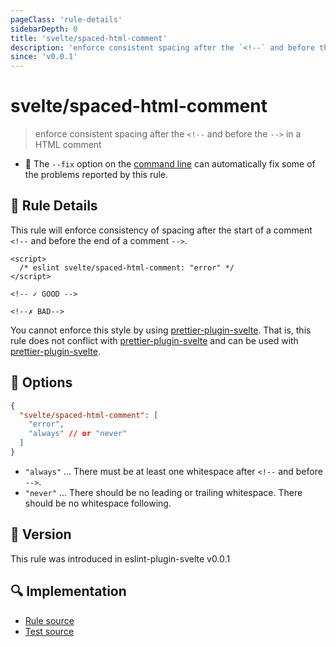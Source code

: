 ```yaml
---
pageClass: 'rule-details'
sidebarDepth: 0
title: 'svelte/spaced-html-comment'
description: 'enforce consistent spacing after the `<!--` and before the `-->` in a HTML comment'
since: 'v0.0.1'
---
```


# svelte/spaced-html-comment

> enforce consistent spacing after the `<!--` and before the `-->` in a HTML comment

- :wrench: The `--fix` option on the [command line](https://eslint.org/docs/user-guide/command-line-interface#fixing-problems) can automatically fix some of the problems reported by this rule.

## :book: Rule Details

This rule will enforce consistency of spacing after the start of a comment `<!--` and before the end of a comment `-->`.

<!--eslint-skip-->

```svelte
<script>
  /* eslint svelte/spaced-html-comment: "error" */
</script>

<!-- ✓ GOOD -->

<!--✗ BAD-->
```

You cannot enforce this style by using [prettier-plugin-svelte]. That is, this rule does not conflict with [prettier-plugin-svelte] and can be used with [prettier-plugin-svelte].

[prettier-plugin-svelte]: https://github.com/sveltejs/prettier-plugin-svelte

## :wrench: Options

```json
{
  "svelte/spaced-html-comment": [
    "error",
    "always" // or "never"
  ]
}
```

- `"always"` ... There must be at least one whitespace after `<!--` and before `-->`.
- `"never"` ... There should be no leading or trailing whitespace. There should be no whitespace following.

## :rocket: Version

This rule was introduced in eslint-plugin-svelte v0.0.1

## :mag: Implementation

- [Rule source](https://github.com/sveltejs/eslint-plugin-svelte/blob/main/packages/eslint-plugin-svelte/src/rules/spaced-html-comment.ts)
- [Test source](https://github.com/sveltejs/eslint-plugin-svelte/blob/main/packages/eslint-plugin-svelte/tests/src/rules/spaced-html-comment.ts)
